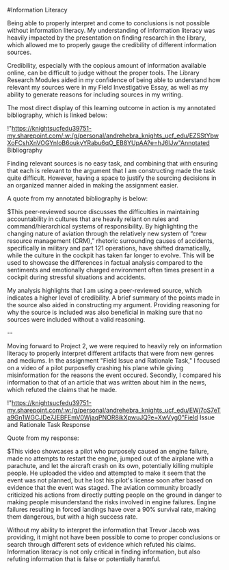 #Information Literacy

Being able to properly interpret and come to conclusions is not possible without information literacy. My understanding of information literacy was heavily impacted by the presentation on finding research in the library, which allowed me to properly gauge the credibility of different information sources. 

Credibility, especially with the copious amount of information available online, can be difficult to judge without the proper tools. The Library Research Modules aided in my confidence of being able to understand how relevant my sources were in my Field Investigative Essay, as well as my ability to generate reasons for including sources in my writing.

The most direct display of this learning outcome in action is my annotated bibliography, which is linked below:

!"https://knightsucfedu39751-my.sharepoint.com/:w:/g/personal/andrehebra_knights_ucf_edu/EZSStYbwXoFCshXnVOGYnloB6oukyYRabu6qO_EB8YUpAA?e=hJ6lJw"Annotated Bibliography

Finding relevant sources is no easy task, and combining that with ensuring that each is relevant to the argument that I am constructing made the task quite difficult. However, having a space to justify the sourcing decisions in an organized manner aided in making the assignment easier.

A quote from my annotated bibliography is below:

$This peer-reviewed source discusses the difficulties in maintaining accountability in cultures that are heavily reliant on rules and command/hierarchical systems of responsibility. By highlighting the changing nature of aviation through the relatively new system of “crew resource management (CRM),” rhetoric surrounding causes of accidents, specifically in military and part 121 operations, have shifted dramatically, while the culture in the cockpit has taken far longer to evolve. This will be used to showcase the differences in factual analysis compared to the sentiments and emotionally charged environment often times present in a cockpit during stressful situations and accidents.

My analysis highlights that I am using a peer-reviewed source, which indicates a higher level of credibility. A brief summary of the points made in the source also aided in constructing my argument. Providing reasoning for why the source is included was also beneficial in making sure that no sources were included without a valid reasoning.

--

Moving forward to Project 2, we were required to heavily rely on information literacy to properly interpret different artifacts that were from new genres and mediums. In the assignment "Field Issue and Rationale Task," I focused on a video of a pilot purposefly crashing his plane while giving misinformation for the reasons the event occured. Secondly, I compared his information to that of an article that was written about him in the news, which refuted the claims that he made.

!"https://knightsucfedu39751-my.sharepoint.com/:w:/g/personal/andrehebra_knights_ucf_edu/EWj7oS7eTa9Gn1WGCJDe7JEBFEmV0WjaqPNOR8ikXpwuJQ?e=XwVyg0"Field Issue and Rationale Task Response

Quote from my response:

$This video showcases a pilot who purposely caused an engine failure, made no attempts to restart the engine, jumped out of the airplane with a parachute, and let the aircraft crash on its own, potentially killing multiple people. He uploaded the video and attempted to make it seem that the event was not planned, but he lost his pilot's license soon after based on evidence that the event was staged. The aviation community broadly criticized his actions from directly putting people on the ground in danger to making people misunderstand the risks involved in engine failures. Engine failures resulting in forced landings have over a 90% survival rate, making them dangerous, but with a high success rate.

Without my ability to interpret the information that Trevor Jacob was providing, it might not have been possible to come to proper conclusions or search through different sets of evidence which refuted his claims. Information literacy is not only critical in finding information, but also refuting information that is false or potentially harmful.

